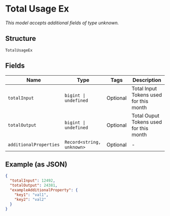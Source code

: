 
# Total Usage Ex

*This model accepts additional fields of type unknown.*

## Structure

`TotalUsageEx`

## Fields

| Name | Type | Tags | Description |
|  --- | --- | --- | --- |
| `totalInput` | `bigint \| undefined` | Optional | Total Input Tokens used for this month |
| `totalOutput` | `bigint \| undefined` | Optional | Total Ouput Tokens used for this month |
| `additionalProperties` | `Record<string, unknown>` | Optional | - |

## Example (as JSON)

```json
{
  "totalInput": 12492,
  "totalOutput": 24381,
  "exampleAdditionalProperty": {
    "key1": "val1",
    "key2": "val2"
  }
}
```


